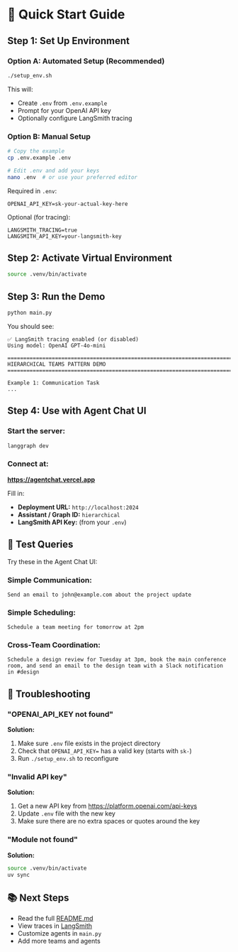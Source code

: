 # 🚀 Quick Start Guide

## Step 1: Set Up Environment

### Option A: Automated Setup (Recommended)

```bash
./setup_env.sh
```

This will:
- Create `.env` from `.env.example`
- Prompt for your OpenAI API key
- Optionally configure LangSmith tracing

### Option B: Manual Setup

```bash
# Copy the example
cp .env.example .env

# Edit .env and add your keys
nano .env  # or use your preferred editor
```

Required in `.env`:
```env
OPENAI_API_KEY=sk-your-actual-key-here
```

Optional (for tracing):
```env
LANGSMITH_TRACING=true
LANGSMITH_API_KEY=your-langsmith-key
```

## Step 2: Activate Virtual Environment

```bash
source .venv/bin/activate
```

## Step 3: Run the Demo

```bash
python main.py
```

You should see:
```
✅ LangSmith tracing enabled (or disabled)
Using model: OpenAI GPT-4o-mini

================================================================================
HIERARCHICAL TEAMS PATTERN DEMO
================================================================================

Example 1: Communication Task
...
```

## Step 4: Use with Agent Chat UI

### Start the server:
```bash
langgraph dev
```

### Connect at:
**https://agentchat.vercel.app**

Fill in:
- **Deployment URL:** `http://localhost:2024`
- **Assistant / Graph ID:** `hierarchical`
- **LangSmith API Key:** (from your `.env`)

## 🧪 Test Queries

Try these in the Agent Chat UI:

### Simple Communication:
```
Send an email to john@example.com about the project update
```

### Simple Scheduling:
```
Schedule a team meeting for tomorrow at 2pm
```

### Cross-Team Coordination:
```
Schedule a design review for Tuesday at 3pm, book the main conference room, and send an email to the design team with a Slack notification in #design
```

## 🐛 Troubleshooting

### "OPENAI_API_KEY not found"

**Solution:**
1. Make sure `.env` file exists in the project directory
2. Check that `OPENAI_API_KEY=` has a valid key (starts with `sk-`)
3. Run `./setup_env.sh` to reconfigure

### "Invalid API key"

**Solution:**
1. Get a new API key from https://platform.openai.com/api-keys
2. Update `.env` file with the new key
3. Make sure there are no extra spaces or quotes around the key

### "Module not found"

**Solution:**
```bash
source .venv/bin/activate
uv sync
```

## 📚 Next Steps

- Read the full [README.md](README.md)
- View traces in [LangSmith](https://smith.langchain.com)
- Customize agents in `main.py`
- Add more teams and agents
